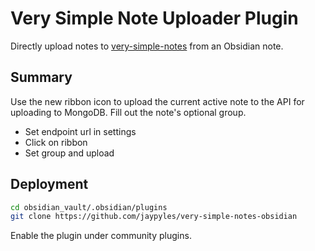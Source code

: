 # Very Simple Note Uploader Plugin

Directly upload notes to [very-simple-notes](https://github.com/jaypyles/very-simple-notes) from an Obsidian note.

## Summary

Use the new ribbon icon to upload the current active note to the API for uploading to MongoDB.
Fill out the note's optional group.

-   Set endpoint url in settings
-   Click on ribbon
-   Set group and upload

## Deployment

```sh
cd obsidian_vault/.obsidian/plugins
git clone https://github.com/jaypyles/very-simple-notes-obsidian
```

Enable the plugin under community plugins.
